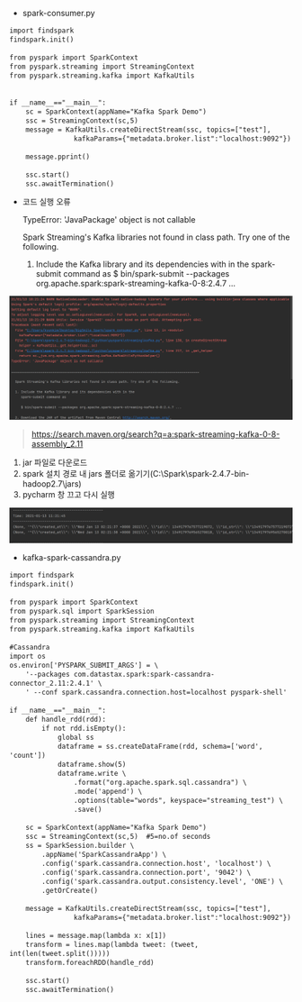 - spark-consumer.py

```
import findspark
findspark.init()

from pyspark import SparkContext
from pyspark.streaming import StreamingContext
from pyspark.streaming.kafka import KafkaUtils


if __name__=="__main__":
    sc = SparkContext(appName="Kafka Spark Demo")
    ssc = StreamingContext(sc,5)
    message = KafkaUtils.createDirectStream(ssc, topics=["test"],
                kafkaParams={"metadata.broker.list":"localhost:9092"})

    message.pprint()

    ssc.start()
    ssc.awaitTermination()
```

- 코드 실행 오류

  TypeError: 'JavaPackage' object is not callable

  Spark Streaming's Kafka libraries not found in class path. Try one of the following.

  1. Include the Kafka library and its dependencies with in the spark-submit command as $ bin/spark-submit --packages org.apache.spark:spark-streaming-kafka-0-8:2.4.7 ...

![1](1.png)



> https://search.maven.org/search?q=a:spark-streaming-kafka-0-8-assembly_2.11

1. jar 파일로 다운로드
2. spark 설치 경로 내 jars 폴더로 옮기기(C:\Spark\spark-2.4.7-bin-hadoop2.7\jars)
3. pycharm 창 끄고 다시 실행

![3](3.PNG)



- kafka-spark-cassandra.py

```
import findspark
findspark.init()

from pyspark import SparkContext
from pyspark.sql import SparkSession
from pyspark.streaming import StreamingContext
from pyspark.streaming.kafka import KafkaUtils

#Cassandra
import os
os.environ['PYSPARK_SUBMIT_ARGS'] = \
    '--packages com.datastax.spark:spark-cassandra-connector_2.11:2.4.1' \
    ' --conf spark.cassandra.connection.host=localhost pyspark-shell'

if __name__=="__main__":
    def handle_rdd(rdd):
        if not rdd.isEmpty():
            global ss
            dataframe = ss.createDataFrame(rdd, schema=['word', 'count'])
            dataframe.show(5)
            dataframe.write \
                .format("org.apache.spark.sql.cassandra") \
                .mode('append') \
                .options(table="words", keyspace="streaming_test") \
                .save()

    sc = SparkContext(appName="Kafka Spark Demo")
    ssc = StreamingContext(sc,5)  #5=no.of seconds
    ss = SparkSession.builder \
        .appName('SparkCassandraApp') \
        .config('spark.cassandra.connection.host', 'localhost') \
        .config('spark.cassandra.connection.port', '9042') \
        .config('spark.cassandra.output.consistency.level', 'ONE') \
        .getOrCreate()

    message = KafkaUtils.createDirectStream(ssc, topics=["test"],
                kafkaParams={"metadata.broker.list":"localhost:9092"})

    lines = message.map(lambda x: x[1])
    transform = lines.map(lambda tweet: (tweet, int(len(tweet.split()))))
    transform.foreachRDD(handle_rdd)

    ssc.start()
    ssc.awaitTermination()
```

